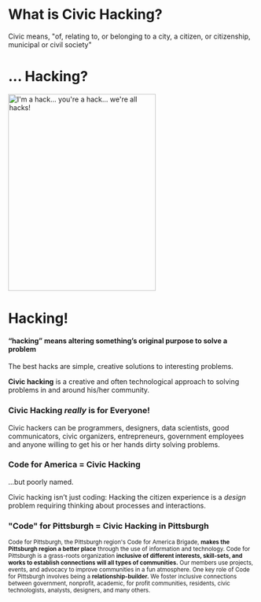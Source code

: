 # What is Civic Hacking?

Civic means, "of, relating to, or belonging to a city, a citizen, or citizenship, municipal or civil society"


# ... Hacking?

 <img src="https://github.com/melynnduh/CivicHackingIsForEveryone/blob/master/images/hack.PNG" alt="I'm a hack... you're a hack... we're all hacks!" style="width:300px;height:400px;"> 


# Hacking!

#### “hacking” means altering something’s original purpose to solve a problem

The best hacks are simple, creative solutions to interesting problems.

**Civic hacking** is a creative and often technological approach to solving problems in and around his/her community.


### Civic Hacking *really* is for Everyone!

Civic hackers can be programmers, designers, data scientists, good communicators, civic organizers, entrepreneurs, government employees and anyone willing to get his or her hands dirty solving problems. 


### Code for America = Civic Hacking

...but poorly named. 

Civic hacking isn’t just coding: Hacking the citizen experience is a *design* problem requiring thinking about processes and interactions.


### "Code" for Pittsburgh = Civic Hacking in Pittsburgh

<small>Code for Pittsburgh, the Pittsburgh region's Code for America Brigade, **makes the Pittsburgh region a better place** through the use of information and technology. Code for Pittsburgh is a grass-roots organization **inclusive of different interests, skill-sets, and works to establish connections will all types of communities.** Our members use projects, events, and advocacy to improve communities in a fun atmosphere. One key role of Code for Pittsburgh involves being a **relationship-builder.** We foster inclusive connections between government, nonprofit, academic, for profit communities, residents, civic technologists, analysts, designers, and many others.</small>

